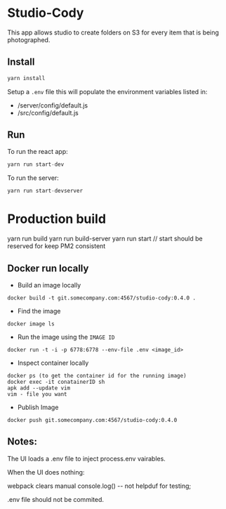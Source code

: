 # Studio-Cody
This app allows studio to create folders on S3 for every item that is being photographed.

## Install
```javascript
yarn install
```

Setup a `.env` file this will populate the environment variables listed in:
- /server/config/default.js
- /src/config/default.js

## Run
To run the react app:

```javascript
yarn run start-dev
```

To run the server:
```javascript
yarn run start-devserver
```

# Production build
yarn run build
yarn run build-server
yarn run start // start should be reserved for keep PM2 consistent

## Docker run locally 
- Build an image locally
```
docker build -t git.somecompany.com:4567/studio-cody:0.4.0 .
```
- Find the image
```
docker image ls
```
- Run the image using the `IMAGE ID`
```
docker run -t -i -p 6778:6778 --env-file .env <image_id>
```
- Inspect container locally
```
docker ps (to get the container id for the running image)
docker exec -it conatainerID sh
apk add --update vim
vim - file you want
```
- Publish Image
```
docker push git.somecompany.com:4567/studio-cody:0.4.0
```

## Notes:
The UI loads a .env file to inject process.env vairables.

When the UI does nothing:

webpack clears manual console.log() -- not helpduf for testing;

.env file should not be commited.


